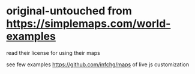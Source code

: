 # original-untouched from https://simplemaps.com/world-examples

read their license for using their maps

see few examples https://github.com/infchg/maps of live js customization 
